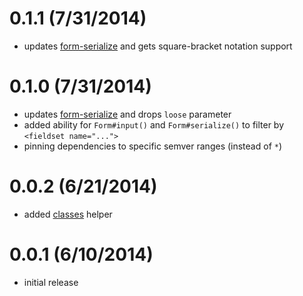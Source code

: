 
# 0.1.1 (7/31/2014)
 * updates [form-serialize](https://github.com/dominicbarnes/form-serialize) and gets square-bracket notation support

# 0.1.0 (7/31/2014)
 * updates [form-serialize](https://github.com/dominicbarnes/form-serialize) and drops `loose` parameter
 * added ability for `Form#input()` and `Form#serialize()` to filter by `<fieldset name="...">`
 * pinning dependencies to specific semver ranges (instead of `*`)

# 0.0.2 (6/21/2014)
 * added [classes](https://github.com/component/classes) helper

# 0.0.1 (6/10/2014)
 * initial release

